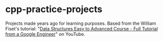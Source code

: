 # cpp-practice-projects
Projects made years ago for learning purposes. Based from the William Fiset's tutorial: "[Data Structures Easy to Advanced Course - Full Tutorial from a Google Engineer](https://youtu.be/RBSGKlAvoiM)" on YouTube.
